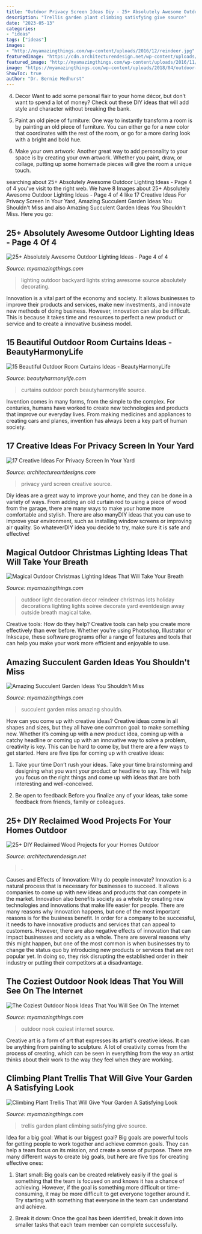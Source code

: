 ```yaml
---
title: "Outdoor Privacy Screen Ideas Diy - 25+ Absolutely Awesome Outdoor Lighting Ideas"
description: "Trellis garden plant climbing satisfying give source"
date: "2023-05-13"
categories:
- "ideas"
tags: ["ideas"]
images:
- "http://myamazingthings.com/wp-content/uploads/2016/12/reindeer.jpg"
featuredImage: "https://cdn.architecturendesign.net/wp-content/uploads/2015/05/AD-Outdoor-Reclaimed-Wood-Projects-11.jpg"
featured_image: "http://myamazingthings.com/wp-content/uploads/2016/11/decorating-your-backyard-with-string-lights-683x1024.jpg"
image: "https://myamazingthings.com/wp-content/uploads/2018/04/outdoor-nook-.jpg"
ShowToc: true
author: "Dr. Bernie Medhurst"
---
```



4. Decor
Want to add some personal flair to your home décor, but don’t want to spend a lot of money? Check out these DIY ideas that will add style and character without breaking the bank.
1. Paint an old piece of furniture: One way to instantly transform a room is by painting an old piece of furniture. You can either go for a new color that coordinates with the rest of the room, or go for a more daring look with a bright and bold hue.

2. Make your own artwork: Another great way to add personality to your space is by creating your own artwork. Whether you paint, draw, or collage, putting up some homemade pieces will give the room a unique touch.


	

		
searching about 25+ Absolutely Awesome Outdoor Lighting Ideas - Page 4 of 4 you've visit to the right web. We have 8 Images about 25+ Absolutely Awesome Outdoor Lighting Ideas - Page 4 of 4 like 17 Creative Ideas For Privacy Screen In Your Yard, Amazing Succulent Garden Ideas You Shouldn&#039;t Miss and also Amazing Succulent Garden Ideas You Shouldn&#039;t Miss. Here you go:
		
    
## 25+ Absolutely Awesome Outdoor Lighting Ideas - Page 4 Of 4

<img loading=lazy src="http://myamazingthings.com/wp-content/uploads/2016/11/decorating-your-backyard-with-string-lights-683x1024.jpg" onerror="this.onerror=null;this.src='https://tse1.mm.bing.net/th?id=OIP.3C-2uvH1pLnOP_QHjHbjewHaLG&amp;pid=15.1';" alt="25+ Absolutely Awesome Outdoor Lighting Ideas - Page 4 of 4">

_Source: myamazingthings.com_

>lighting outdoor backyard lights string awesome source absolutely decorating. 

	

Innovation is a vital part of the economy and society. It allows businesses to improve their products and services, make new investments, and innovate new methods of doing business. However, innovation can also be difficult. This is because it takes time and resources to perfect a new product or service and to create a innovative business model.

    
## 15 Beautiful Outdoor Room Curtains Ideas - BeautyHarmonyLife

<img loading=lazy src="https://beautyharmonylife.com/wp-content/uploads/2014/05/Porch-with-Curtains-6_wm1.jpg" onerror="this.onerror=null;this.src='https://tse1.mm.bing.net/th?id=OIP.Bz04R-8mB3cgscJhn5xb9AHaIk&amp;pid=15.1';" alt="15 Beautiful Outdoor Room Curtains Ideas - BeautyHarmonyLife">

_Source: beautyharmonylife.com_

>curtains outdoor porch beautyharmonylife source. 

	

Invention comes in many forms, from the simple to the complex. For centuries, humans have worked to create new technologies and products that improve our everyday lives. From making medicines and appliances to creating cars and planes, invention has always been a key part of human society.

    
## 17 Creative Ideas For Privacy Screen In Your Yard

<img loading=lazy src="https://www.architectureartdesigns.com/wp-content/uploads/2016/07/3-60.jpg" onerror="this.onerror=null;this.src='https://tse2.mm.bing.net/th?id=OIP.3lK1v3RIBVUFTD1TcqNMSgHaJ3&amp;pid=15.1';" alt="17 Creative Ideas For Privacy Screen In Your Yard">

_Source: architectureartdesigns.com_

>privacy yard screen creative source. 

	

Diy ideas are a great way to improve your home, and they can be done in a variety of ways. From adding an old curtain rod to using a piece of wood from the garage, there are many ways to make your home more comfortable and stylish. There are also manyDIY ideas that you can use to improve your environment, such as installing window screens or improving air quality. So whateverDIY idea you decide to try, make sure it is safe and effective!

    
## Magical Outdoor Christmas Lighting Ideas That Will Take Your Breath

<img loading=lazy src="http://myamazingthings.com/wp-content/uploads/2016/12/reindeer.jpg" onerror="this.onerror=null;this.src='https://tse1.mm.bing.net/th?id=OIP.-G462sMY9w6CN3FYhEuKBAHaKu&amp;pid=15.1';" alt="Magical Outdoor Christmas Lighting Ideas That Will Take Your Breath">

_Source: myamazingthings.com_

>outdoor light decoration decor reindeer christmas lots holiday decorations lighting lights soiree decorate yard eventdesign away outside breath magical take. 

	

Creative tools: How do they help?
Creative tools can help you create more effectively than ever before. Whether you're using Photoshop, Illustrator or Inkscape, these software programs offer a range of features and tools that can help you make your work more efficient and enjoyable to use.

    
## Amazing Succulent Garden Ideas You Shouldn&#039;t Miss

<img loading=lazy src="https://myamazingthings.com/wp-content/uploads/2017/04/succulents.jpg" onerror="this.onerror=null;this.src='https://tse2.mm.bing.net/th?id=OIP.39KkMY20fjxQX7ayw8h8pwHaLH&amp;pid=15.1';" alt="Amazing Succulent Garden Ideas You Shouldn&#039;t Miss">

_Source: myamazingthings.com_

>succulent garden miss amazing shouldn. 

	

How can you come up with creative ideas?
Creative ideas come in all shapes and sizes, but they all have one common goal: to make something new. Whether it’s coming up with a new product idea, coming up with a catchy headline or coming up with an innovative way to solve a problem, creativity is key. This can be hard to come by, but there are a few ways to get started. Here are five tips for coming up with creative ideas:
1. Take your time
Don’t rush your ideas. Take your time brainstorming and designing what you want your product or headline to say. This will help you focus on the right things and come up with ideas that are both interesting and well-conceived.

2. Be open to feedback
Before you finalize any of your ideas, take some feedback from friends, family or colleagues.

    
## 25+ DIY Reclaimed Wood Projects For Your Homes Outdoor

<img loading=lazy src="https://cdn.architecturendesign.net/wp-content/uploads/2015/05/AD-Outdoor-Reclaimed-Wood-Projects-11.jpg" onerror="this.onerror=null;this.src='https://tse4.mm.bing.net/th?id=OIP.kihyU5yHdeqFLnsx8CGHJwHaOS&amp;pid=15.1';" alt="25+ DIY Reclaimed Wood Projects for your Homes Outdoor">

_Source: architecturendesign.net_

>. 

	

Causes and Effects of Innovation: Why do people innovate?
Innovation is a natural process that is necessary for businesses to succeed. It allows companies to come up with new ideas and products that can compete in the market. Innovation also benefits society as a whole by creating new technologies and innovations that make life easier for people. There are many reasons why innovation happens, but one of the most important reasons is for the business benefit. In order for a company to be successful, it needs to have innovative products and services that can appeal to customers. However, there are also negative effects of innovation that can impact businesses and society as a whole. There are several reasons why this might happen, but one of the most common is when businesses try to change the status quo by introducing new products or services that are not popular yet. In doing so, they risk disrupting the established order in their industry or putting their competitors at a disadvantage.

    
## The Coziest Outdoor Nook Ideas That You Will See On The Internet

<img loading=lazy src="https://myamazingthings.com/wp-content/uploads/2018/04/outdoor-nook-.jpg" onerror="this.onerror=null;this.src='https://tse3.mm.bing.net/th?id=OIP.CKi_tNhrIFYV5yebU8xn1AHaJ4&amp;pid=15.1';" alt="The Coziest Outdoor Nook Ideas That You Will See On The Internet">

_Source: myamazingthings.com_

>outdoor nook coziest internet source. 

	

Creative art is a form of art that expresses its artist's creative ideas. It can be anything from painting to sculpture. A lot of creativity comes from the process of creating, which can be seen in everything from the way an artist thinks about their work to the way they feel when they are working.

    
## Climbing Plant Trellis That Will Give Your Garden A Satisfying Look

<img loading=lazy src="http://myamazingthings.com/wp-content/uploads/2017/04/9987985fe33a0ef266b8a3d5f951009f.jpg" onerror="this.onerror=null;this.src='https://tse3.mm.bing.net/th?id=OIP.jgXdN4DC1vEjZf_2FgdHQQHaLh&amp;pid=15.1';" alt="Climbing Plant Trellis That Will Give Your Garden A Satisfying Look">

_Source: myamazingthings.com_

>trellis garden plant climbing satisfying give source. 

	

Idea for a big goal: What is our biggest goal?
Big goals are powerful tools for getting people to work together and achieve common goals. They can help a team focus on its mission, and create a sense of purpose. 
There are many different ways to create big goals, but here are five tips for creating effective ones: 

1. Start small: Big goals can be created relatively easily if the goal is something that the team is focused on and knows it has a chance of achieving. However, if the goal is something more difficult or time-consuming, it may be more difficult to get everyone together around it. Try starting with something that everyone in the team can understand and achieve. 

2. Break it down: Once the goal has been identified, break it down into smaller tasks that each team member can complete successfully.

